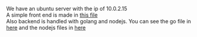 We have an ubuntu server  with the ip of 10.0.2.15 </br>
A simple front end is made in [this file](/html/main2.html) </br>
Also backend is handled with golang and nodejs. You can see the go file in [here](/golang/test.go) and the nodejs files in [here](/node/node-app) </br>
